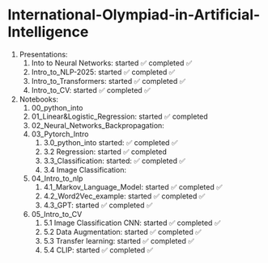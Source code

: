 # International-Olympiad-in-Artificial-Intelligence

1. Presentations:
   1. Into to Neural Networks: started :white_check_mark: completed :white_check_mark:
   2. Intro_to_NLP-2025: started :white_check_mark: completed :white_check_mark:
   3. Intro_to_Transformers: started :white_check_mark: completed :white_check_mark:
   4. Intro_to_CV: started :white_check_mark: completed :white_check_mark:
2. Notebooks:
   1. 00_python_into
   2. 01_Linear&Logistic_Regression: started :white_check_mark: completed
   3. 02_Neural_Networks_Backpropagation: 
   4. 03_Pytorch_Intro
      1. 3.0_python_into started: :white_check_mark: completed :white_check_mark:
      2. 3.2 Regression: started :white_check_mark: completed
      3. 3.3_Classification: started: :white_check_mark: completed :white_check_mark:
      4. 3.4 Image Classification: 
   5. 04_Intro_to_nlp
      1. 4.1_Markov_Language_Model: started :white_check_mark: completed :white_check_mark:
      2. 4.2_Word2Vec_example: started :white_check_mark: completed :white_check_mark:
      3. 4.3_GPT: started :white_check_mark: completed :white_check_mark:
   6. 05_Intro_to_CV
      1. 5.1 Image Classification CNN: started :white_check_mark: completed :white_check_mark:
      2. 5.2 Data Augmentation: started :white_check_mark: completed :white_check_mark:
      3. 5.3 Transfer learning: started :white_check_mark: completed :white_check_mark:
      4. 5.4 CLIP: started :white_check_mark: completed :white_check_mark: